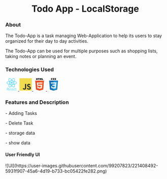 <h1 align="center">Todo App - LocalStorage</h1>

<h3>About</h3>
<p>The Todo-App is a task managing Web-Application to help its users to stay organized for their day to day activities.</p> 
<p>The Todo-App can be used for multiple purposes such as shopping lists, taking notes or planning an event.</p>
<h3>Technologies Used</h3>
<p> <a href="https://reactjs.org/" target="_blank"> <img src="https://raw.githubusercontent.com/devicons/devicon/master/icons/react/react-original-wordmark.svg" alt="react" width="40" height="40"/> </a>
<a href="https://developer.mozilla.org/en-US/docs/Web/JavaScript" target="_blank"> <img src="https://raw.githubusercontent.com/devicons/devicon/master/icons/javascript/javascript-original.svg" alt="javascript" width="40" height="40"/> </a> 
<a href="https://www.w3.org/html/" target="_blank"> <img src="https://raw.githubusercontent.com/devicons/devicon/master/icons/html5/html5-original-wordmark.svg" alt="html5" width="40" height="40"/> </a><a href="https://www.w3schools.com/css/" target="_blank"> <img src="https://raw.githubusercontent.com/devicons/devicon/master/icons/css3/css3-original-wordmark.svg" alt="css3" width="40" height="40"/> </a></p>
<h3>Features and Description</h3>
<p>- Adding Tasks</p>
<p>- Delete Task</p>
<p>- storage data</p>
<p>- show data</p>

<p>
<h4>User Friendly UI</h4>
![UI](https://user-images.githubusercontent.com/99207823/221408492-5931f907-45a6-4d19-b733-bc05422fe282.png)

</p>
